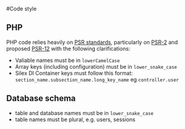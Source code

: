 #Code style
## PHP
PHP code relies heavily on [PSR standards](http://www.php-fig.org/psr/), 
particularly on [PSR-2](http://www.php-fig.org/psr/psr-2/) 
and proposed [PSR-12](https://github.com/php-fig/fig-standards/blob/master/proposed/extended-coding-style-guide.md) 
with the following clarifications:
* Valiable names must be in `lowerCamelCase`
* Array keys (including configuration) must be in `lower_snake_case`
* Silex DI Container keys must follow this format: `section_name.subsection_name.long_key_name` eg `controller.user`

## Database schema
* table and database names must be in `lower_snake_case`
* table names must be plural, e.g. users, sessions
